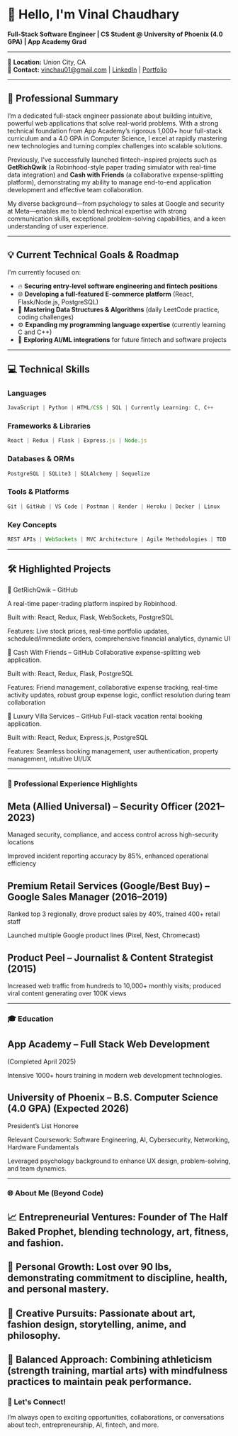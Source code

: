 # 👋 Hello, I'm Vinal Chaudhary

**Full-Stack Software Engineer | CS Student @ University of Phoenix (4.0 GPA) | App Academy Grad**

---

📍 **Location:** Union City, CA  
📧 **Contact:** [vinchau01@gmail.com](mailto:vinchau01@gmail.com) | [LinkedIn](https://www.linkedin.com/in/vinal-chaudhary-41a9aa11a/) | [Portfolio](https://cybercthulu.github.io/)  

---

## 🚀 Professional Summary

I’m a dedicated full-stack engineer passionate about building intuitive, powerful web applications that solve real-world problems. With a strong technical foundation from App Academy’s rigorous 1,000+ hour full-stack curriculum and a 4.0 GPA in Computer Science, I excel at rapidly mastering new technologies and turning complex challenges into scalable solutions.

Previously, I've successfully launched fintech-inspired projects such as **GetRichQwik** (a Robinhood-style paper trading simulator with real-time data integration) and **Cash with Friends** (a collaborative expense-splitting platform), demonstrating my ability to manage end-to-end application development and effective team collaboration.

My diverse background—from psychology to sales at Google and security at Meta—enables me to blend technical expertise with strong communication skills, exceptional problem-solving capabilities, and a keen understanding of user experience.

---

## 💡 Current Technical Goals & Roadmap

I'm currently focused on:

- 🔥 **Securing entry-level software engineering and fintech positions**
- 🌐 **Developing a full-featured E-commerce platform** (React, Flask/Node.js, PostgreSQL)
- 🧠 **Mastering Data Structures & Algorithms** (daily LeetCode practice, coding challenges)
- ⚙️ **Expanding my programming language expertise** (currently learning C and C++)
- 🤖 **Exploring AI/ML integrations** for future fintech and software projects

---

## 💻 Technical Skills

### Languages
```js
JavaScript | Python | HTML/CSS | SQL | Currently Learning: C, C++
```
### Frameworks & Libraries
```js
React | Redux | Flask | Express.js | Node.js
```

### Databases & ORMs 
```js 
PostgreSQL | SQLite3 | SQLAlchemy | Sequelize
```

### Tools & Platforms 
```js 
Git | GitHub | VS Code | Postman | Render | Heroku | Docker | Linux
```

### Key Concepts
```js  
REST APIs | WebSockets | MVC Architecture | Agile Methodologies | TDD | OOP
```
---

## 🛠️ Highlighted Projects
🔸 GetRichQwik – GitHub

A real-time paper-trading platform inspired by Robinhood.

Built with: React, Redux, Flask, WebSockets, PostgreSQL

Features: Live stock prices, real-time portfolio updates, scheduled/immediate orders, comprehensive financial analytics, dynamic UI

🔸 Cash With Friends – GitHub
Collaborative expense-splitting web application.

Built with: React, Redux, Flask, PostgreSQL

Features: Friend management, collaborative expense tracking, real-time activity updates, robust group expense logic, conflict resolution during team collaboration

🔸 Luxury Villa Services – GitHub
Full-stack vacation rental booking application.

Built with: React, Redux, Express.js, PostgreSQL

Features: Seamless booking management, user authentication, property management, intuitive UI/UX

---

### 🌟 Professional Experience Highlights
## Meta (Allied Universal) – Security Officer (2021–2023)

Managed security, compliance, and access control across high-security locations

Improved incident reporting accuracy by 85%, enhanced operational efficiency

## Premium Retail Services (Google/Best Buy) – Google Sales Manager (2016–2019)

Ranked top 3 regionally, drove product sales by 40%, trained 400+ retail staff

Launched multiple Google product lines (Pixel, Nest, Chromecast)

## Product Peel – Journalist & Content Strategist (2015)

Increased web traffic from hundreds to 10,000+ monthly visits; produced viral content generating over 100K views

---
### 🎓 Education
## App Academy – Full Stack Web Development
(Completed April 2025)

Intensive 1000+ hours training in modern web development technologies.

## University of Phoenix – B.S. Computer Science (4.0 GPA) (Expected 2026)

President’s List Honoree

Relevant Coursework: Software Engineering, AI, Cybersecurity, Networking, Hardware Fundamentals

Leveraged psychology background to enhance UX design, problem-solving, and team dynamics.

---

### 🌐 About Me (Beyond Code)
## 📈 Entrepreneurial Ventures: Founder of The Half Baked Prophet, blending technology, art, fitness, and fashion.

## 💪 Personal Growth: Lost over 90 lbs, demonstrating commitment to discipline, health, and personal mastery.

## 🎨 Creative Pursuits: Passionate about art, fashion design, storytelling, anime, and philosophy.

## 🧘 Balanced Approach: Combining athleticism (strength training, martial arts) with mindfulness practices to maintain peak performance.



### 🤝 Let's Connect!
I’m always open to exciting opportunities, collaborations, or conversations about tech, entrepreneurship, AI, fintech, and more.


